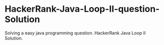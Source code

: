 # HackerRank-Java-Loop-II-question-Solution
Solving a easy java programming question. HackerRank Java Loop II Solution.
